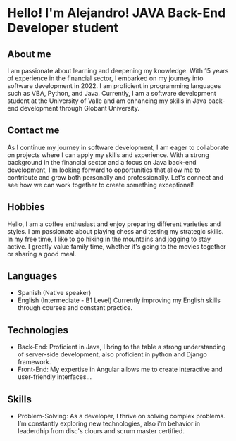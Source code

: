 # Hello! I'm Alejandro! JAVA Back-End Developer student

## About me
I am passionate about learning and deepening my knowledge. With 15 years of experience in the financial sector, I embarked on my journey into software development in 2022. I am proficient in programming languages such as VBA, Python, and Java. Currently, I am a software development student at the University of Valle and am enhancing my skills in Java back-end development through Globant University.

## Contact me
As I continue my journey in software development, I am eager to collaborate on projects where I can apply my skills and experience. With a strong background in the financial sector and a focus on Java back-end development, I'm looking forward to opportunities that allow me to contribute and grow both personally and professionally. Let's connect and see how we can work together to create something exceptional!

## Hobbies
Hello, I am a coffee enthusiast and enjoy preparing different varieties and styles. I am passionate about playing chess and testing my strategic skills. In my free time, I like to go hiking in the mountains and jogging to stay active. I greatly value family time, whether it's going to the movies together or sharing a good meal.

## Languages
* Spanish (Native speaker)
* English (Intermediate - B1 Level)
    Currently improving my English skills through courses and constant practice.
    
## Technologies
- Back-End: Proficient in Java, I bring to the table a strong understanding of server-side development, also proficient in python and Django framework. 
- Front-End: My expertise in Angular allows me to create interactive and user-friendly interfaces...

## Skills
- Problem-Solving: As a developer, I thrive on solving complex problems. I’m constantly exploring new technologies, also i'm behavior in leaderdhip from disc's clours and scrum master certified.
